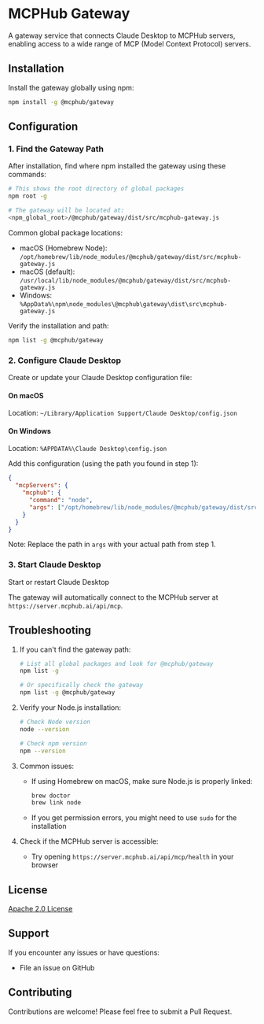 # MCPHub Gateway

A gateway service that connects Claude Desktop to MCPHub servers, enabling access to a wide range of MCP (Model Context Protocol) servers.

## Installation

Install the gateway globally using npm:

```bash
npm install -g @mcphub/gateway
```

## Configuration

### 1. Find the Gateway Path

After installation, find where npm installed the gateway using these commands:

```bash
# This shows the root directory of global packages
npm root -g

# The gateway will be located at:
<npm_global_root>/@mcphub/gateway/dist/src/mcphub-gateway.js
```

Common global package locations:
- macOS (Homebrew Node): `/opt/homebrew/lib/node_modules/@mcphub/gateway/dist/src/mcphub-gateway.js`
- macOS (default): `/usr/local/lib/node_modules/@mcphub/gateway/dist/src/mcphub-gateway.js`
- Windows: `%AppData%\npm\node_modules\@mcphub\gateway\dist\src\mcphub-gateway.js`

Verify the installation and path:
```bash
npm list -g @mcphub/gateway
```

### 2. Configure Claude Desktop

Create or update your Claude Desktop configuration file:

#### On macOS
Location: `~/Library/Application Support/Claude Desktop/config.json`

#### On Windows
Location: `%APPDATA%\Claude Desktop\config.json`

Add this configuration (using the path you found in step 1):

```json
{
  "mcpServers": {
    "mcphub": {
      "command": "node",
      "args": ["/opt/homebrew/lib/node_modules/@mcphub/gateway/dist/src/mcphub-gateway.js"]
    }
  }
}
```

Note: Replace the path in `args` with your actual path from step 1.

### 3. Start Claude Desktop

Start or restart Claude Desktop

The gateway will automatically connect to the MCPHub server at `https://server.mcphub.ai/api/mcp`.

## Troubleshooting

1. If you can't find the gateway path:
   ```bash
   # List all global packages and look for @mcphub/gateway
   npm list -g
   
   # Or specifically check the gateway
   npm list -g @mcphub/gateway
   ```

2. Verify your Node.js installation:
   ```bash
   # Check Node version
   node --version
   
   # Check npm version
   npm --version
   ```

3. Common issues:
   - If using Homebrew on macOS, make sure Node.js is properly linked:
     ```bash
     brew doctor
     brew link node
     ```
   - If you get permission errors, you might need to use `sudo` for the installation

4. Check if the MCPHub server is accessible:
   - Try opening `https://server.mcphub.ai/api/mcp/health` in your browser

## License

[Apache 2.0 License](LICENSE)

## Support

If you encounter any issues or have questions:
- File an issue on GitHub

## Contributing

Contributions are welcome! Please feel free to submit a Pull Request.